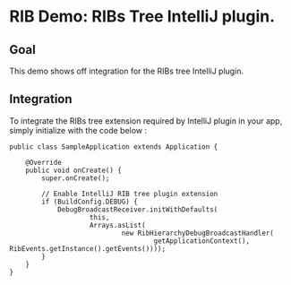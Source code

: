 
# RIB Demo: RIBs Tree IntelliJ plugin.

## Goal

This demo shows off integration for the RIBs tree IntelliJ plugin.

## Integration

To integrate the RIBs tree extension required by IntelliJ plugin in your app, simply initialize with the code below :

```
public class SampleApplication extends Application {

    @Override
    public void onCreate() {
        super.onCreate();

        // Enable IntelliJ RIB tree plugin extension
        if (BuildConfig.DEBUG) {
            DebugBroadcastReceiver.initWithDefaults(
                    this,
                    Arrays.asList(
                            new RibHierarchyDebugBroadcastHandler(
                                    getApplicationContext(), RibEvents.getInstance().getEvents())));
        }
    }
}
```
